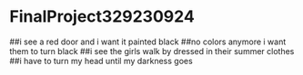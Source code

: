 # FinalProject329230924
##i see a red door and i want it painted black
##no colors anymore i want them to turn black
##i see the girls walk by dressed in their summer clothes
##i have to turn my head until my darkness goes
